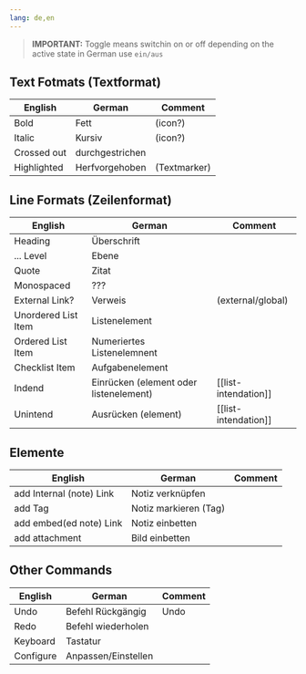 ```yaml
---
lang: de,en
---
```


> **IMPORTANT:**
> Toggle means switchin on or off depending on the active state
> in German use `ein/aus`


## Text Fotmats (Textformat)

| English | German | Comment |
|----|----|----|
| Bold | Fett | (icon?) |
| Italic | Kursiv |(icon?) |
| Crossed out | durchgestrichen | |
| Highlighted | Herfvorgehoben | (Textmarker) |


## Line Formats (Zeilenformat)

| English | German | Comment |
|----|----|----|
|  Heading | Überschrift | |
| ... Level | Ebene | |
| Quote | Zitat | |
| Monospaced | ??? | |
| External Link? | Verweis | (external/global) |
| Unordered List Item | Listenelement | |
| Ordered List Item | Numeriertes Listenelemnent | |
| Checklist Item | Aufgabenelement | |
| Indend |  Einrücken (element oder listenelement) | [[list-intendation]] |
| Unintend | Ausrücken  (element) | [[list-intendation]] |

## Elemente
| English | German | Comment |
|----|----|----|
| add Internal (note) Link | Notiz verknüpfen |  |
| add Tag | Notiz markieren (Tag) ||
| add embed(ed note) Link | Notiz einbetten |  |
| add attachment  | Bild einbetten |  |



## Other Commands 
| English | German | Comment |
|----|----|----|
| Undo | Befehl Rückgängig | Undo |
| Redo | Befehl wiederholen ||
| Keyboard | Tastatur ||
| Configure | Anpassen/Einstellen ||


